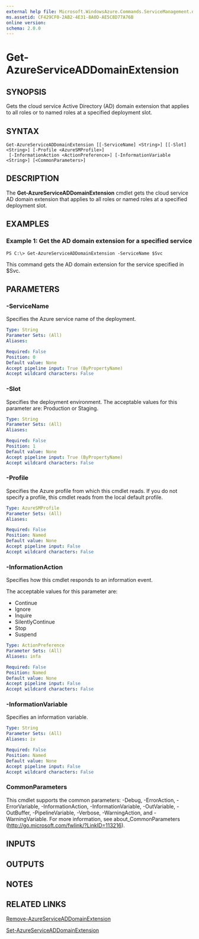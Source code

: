 ```yaml
---
external help file: Microsoft.WindowsAzure.Commands.ServiceManagement.dll-Help.xml
ms.assetid: CF429CF0-2AB2-4E31-8A0D-AE5C8D77A76B
online version: 
schema: 2.0.0
---
```


# Get-AzureServiceADDomainExtension

## SYNOPSIS
Gets the cloud service Active Directory (AD) domain extension that applies to all roles or to named roles at a specified deployment slot.

## SYNTAX

```
Get-AzureServiceADDomainExtension [[-ServiceName] <String>] [[-Slot] <String>] [-Profile <AzureSMProfile>]
 [-InformationAction <ActionPreference>] [-InformationVariable <String>] [<CommonParameters>]
```

## DESCRIPTION
The **Get-AzureServiceADDomainExtension** cmdlet gets the cloud service AD domain extension that applies to all roles or named roles at a specified deployment slot.

## EXAMPLES

### Example 1: Get the AD domain extension for a specified service
```
PS C:\> Get-AzureServiceADDomainExtension -ServiceName $Svc
```

This command gets the AD domain extension for the service specified in $Svc.

## PARAMETERS

### -ServiceName
Specifies the Azure service name of the deployment.

```yaml
Type: String
Parameter Sets: (All)
Aliases: 

Required: False
Position: 0
Default value: None
Accept pipeline input: True (ByPropertyName)
Accept wildcard characters: False
```

### -Slot
Specifies the deployment environment.
The acceptable values for this parameter are: Production or Staging.

```yaml
Type: String
Parameter Sets: (All)
Aliases: 

Required: False
Position: 1
Default value: None
Accept pipeline input: True (ByPropertyName)
Accept wildcard characters: False
```

### -Profile
Specifies the Azure profile from which this cmdlet reads.
If you do not specify a profile, this cmdlet reads from the local default profile.

```yaml
Type: AzureSMProfile
Parameter Sets: (All)
Aliases: 

Required: False
Position: Named
Default value: None
Accept pipeline input: False
Accept wildcard characters: False
```

### -InformationAction
Specifies how this cmdlet responds to an information event.

The acceptable values for this parameter are:

- Continue
- Ignore
- Inquire
- SilentlyContinue
- Stop
- Suspend

```yaml
Type: ActionPreference
Parameter Sets: (All)
Aliases: infa

Required: False
Position: Named
Default value: None
Accept pipeline input: False
Accept wildcard characters: False
```

### -InformationVariable
Specifies an information variable.

```yaml
Type: String
Parameter Sets: (All)
Aliases: iv

Required: False
Position: Named
Default value: None
Accept pipeline input: False
Accept wildcard characters: False
```

### CommonParameters
This cmdlet supports the common parameters: -Debug, -ErrorAction, -ErrorVariable, -InformationAction, -InformationVariable, -OutVariable, -OutBuffer, -PipelineVariable, -Verbose, -WarningAction, and -WarningVariable. For more information, see about_CommonParameters (http://go.microsoft.com/fwlink/?LinkID=113216).

## INPUTS

## OUTPUTS

## NOTES

## RELATED LINKS

[Remove-AzureServiceADDomainExtension](./Remove-AzureServiceADDomainExtension.md)

[Set-AzureServiceADDomainExtension](./Set-AzureServiceADDomainExtension.md)


